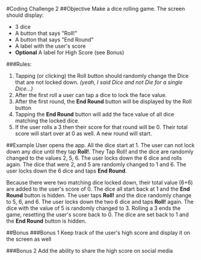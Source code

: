 #Coding Challenge 2
##Objective
Make a dice rolling game.  The screen should display:

* 3 dice
* A button that says "Roll!"
* A button that says "End Round"
* A label with the user's score
* **Optional** A label for High Score (see Bonus)

###Rules:

1. Tapping (or clicking) the Roll button should randomly change the Dice that are not locked down. *(yeah, I said Dice and not Die for a single Dice...)*
1. After the first roll a user can tap a dice to lock the face value.
2. After the first round, the **End Round** button will be displayed by the Roll button
3. Tapping the **End Round** button will add the face value of all dice matching the locked dice.
4. If the user rolls a 3 then their score for that round will be 0.  Their total score will start over at 0 as well.  A new round will start.

##Example
User opens the app.  All the dice start at 1. The user can not lock down any dice until they tap **Roll!**.  They Tap Roll! and the dice are randomly changed to the values 2, 5, 6.  The user locks down the 6 dice and rolls again.  The dice that were 2, and 5 are randomly changed to 1 and 6.  The user locks down the 6 dice and taps **End Round**.  

Because there were two matching dice locked down, their total value (6+6) are added to the user's score of 0.  The dice all start back at 1 and the **End Round** button is hidden.  The user taps **Roll!** and the dice randomly change to 5, 6, and 6.  The user locks down the two 6 dice and taps **Roll!** again.  The dice with the value of 5 is randomly changed to 3.  Rolling a 3 ends the game, resetting the user's score back to 0.  The dice are set back to 1 and the **End Round** button is hidden.

##Bonus
###Bonus 1
Keep track of the user's high score and display it on the screen as well

###Bonus 2
Add the ability to share the high score on social media